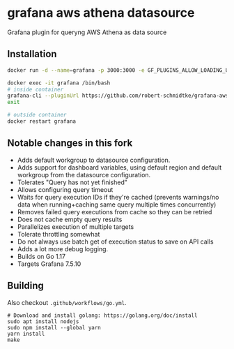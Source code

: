 # grafana aws athena datasource

Grafana plugin for queryng AWS Athena as data source

## Installation

```sh
docker run -d --name=grafana -p 3000:3000 -e GF_PLUGINS_ALLOW_LOADING_UNSIGNED_PLUGINS=mtanda-aws-athena-datasource grafana/grafana

docker exec -it grafana /bin/bash
# inside container
grafana-cli --pluginUrl https://github.com/robert-schmidtke/grafana-aws-athena-datasource/releases/download/2.2.17/grafana-aws-athena-datasource-2.2.17.zip plugins install grafana-aws-athena-datasource
exit

# outside container
docker restart grafana
```

## Notable changes in this fork
- Adds default workgroup to datasource configuration.
- Adds support for dashboard variables, using default region and default workgroup from the datasource configuration.
- Tolerates "Query has not yet finished"
- Allows configuring query timeout
- Waits for query execution IDs if they're cached (prevents warnings/no data when running+caching same query multiple times concurrently)
- Removes failed query executions from cache so they can be retried
- Does not cache empty query results
- Parallelizes execution of multiple targets
- Tolerate throttling somewhat
- Do not always use batch get of execution status to save on API calls
- Adds a lot more debug logging.
- Builds on Go 1.17
- Targets Grafana 7.5.10

## Building
Also checkout `.github/workflows/go.yml`.

```
# Download and install golang: https://golang.org/doc/install
sudo apt install nodejs
sudo npm install --global yarn
yarn install
make
```
